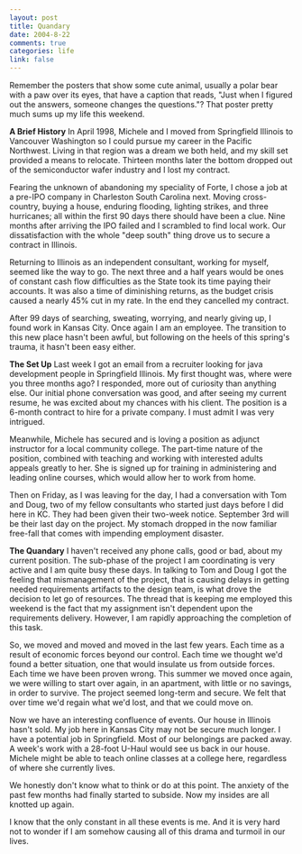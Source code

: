 ```yaml
--- 
layout: post
title: Quandary
date: 2004-8-22
comments: true
categories: life
link: false
---
```

Remember the posters that show some cute animal, usually a polar bear with a paw over its eyes, that have a caption that reads, "Just when I figured out the answers, someone changes the questions."? That poster pretty much sums up my life this weekend.

<strong>A Brief History</strong>
In April 1998, Michele and I moved from Springfield Illinois to Vancouver Washington so I could pursue my career in the Pacific Northwest. Living in that region was a dream we both held, and my skill set provided a means to relocate. Thirteen months later the bottom dropped out of the semiconductor wafer industry and I lost my contract.

Fearing the unknown of abandoning my speciality of Forte, I chose a job at a pre-IPO company in Charleston South Carolina next. Moving cross-country, buying a house, enduring flooding, lighting strikes, and three hurricanes; all within the first 90 days there should have been a clue. Nine months after arriving the IPO failed and I scrambled to find local work. Our dissatisfaction with the whole "deep south" thing drove us to secure a contract in Illinois.

Returning to Illinois as an independent consultant, working for myself, seemed like the way to go. The next three and a half years would be ones of constant cash flow difficulties as the State took its time paying their accounts. It was also a time of diminishing returns, as the budget crisis caused a nearly 45% cut in my rate. In the end they cancelled my contract.

After 99 days of searching, sweating, worrying, and nearly giving up, I found work in Kansas City. Once again I am an employee. The transition to this new place hasn't been awful, but following on the heels of this spring's trauma, it hasn't been easy either.

<strong>The Set Up</strong>
Last week I got an email from a recruiter looking for java development people in Springfield Illinois. My first thought was, where were you three months ago? I responded, more out of curiosity than anything else. Our initial phone conversation was good, and after seeing my current resume, he was excited about my chances with his client. The position is a 6-month contract to hire for a private company. I must admit I was very intrigued.

Meanwhile, Michele has secured and is loving a position as adjunct instructor for a local community college. The part-time nature of the position, combined with teaching and working with interested adults appeals greatly to her. She is signed up for training in administering and leading online courses, which would allow her to work from home.

Then on Friday, as I was leaving for the day, I had a conversation with Tom and Doug, two of my fellow consultants who started just days before I did here in KC. They had been given their two-week notice. September 3rd will be their last day on the project. My stomach dropped in the now familiar free-fall that comes with impending employment disaster.

<strong>The Quandary</strong>
I haven't received any phone calls, good or bad, about my current position. The sub-phase of the project I am coordinating is very active and I am quite busy these days. In talking to Tom and Doug I got the feeling that mismanagement of the project, that is causing delays in getting needed requirements artifacts to the design team, is what drove the decision to let go of resources. The thread that is keeping me employed this weekend is the fact that my assignment isn't dependent upon the requirements delivery. However, I am rapidly approaching the completion of this task.

So, we moved and moved and moved in the last few years. Each time as a result of economic forces beyond our control. Each time we thought we'd found a better situation, one that would insulate us from outside forces. Each time we have been proven wrong. This summer we moved once again, we were willing to start over again, in an apartment, with little or no savings, in order to survive. The project seemed long-term and secure. We felt that over time we'd regain what we'd lost, and that we could move on.

Now we have an interesting confluence of events. Our house in Illinois hasn't sold. My job here in Kansas City may not be secure much longer. I have a potential job in Springfield. Most of our belongings are packed away. A week's work with a 28-foot U-Haul would see us back in our house. Michele might be able to teach online classes at a college here, regardless of where she currently lives.

We honestly don't know what to think or do at this point. The anxiety of the past few months had finally started to subside. Now my insides are all knotted up again.

I know that the only constant in all these events is me. And it is very hard not to wonder if I am somehow causing all of this drama and turmoil in our lives.
